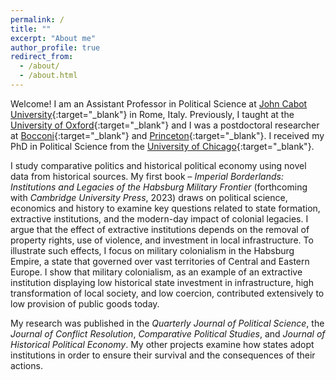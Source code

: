 ```yaml
---
permalink: /
title: ""
excerpt: "About me"
author_profile: true
redirect_from: 
  - /about/
  - /about.html
---
```


<!-- Google tag (gtag.js) -->
<script async src="https://www.googletagmanager.com/gtag/js?id=G-7DSN63Y1JH"></script>
<script>
  window.dataLayer = window.dataLayer || [];
  function gtag(){dataLayer.push(arguments);}
  gtag('js', new Date());

  gtag('config', 'G-7DSN63Y1JH');
</script>

Welcome! I am an Assistant Professor in Political Science at [John Cabot University](https://www.johncabot.edu/political-science-international-affairs/default.aspx){:target="_blank"} in Rome, Italy. Previously, I taught at the [University of Oxford](https://www.politics.ox.ac.uk){:target="_blank"} and I was a postdoctoral researcher at [Bocconi](https://www.unibocconi.eu/wps/wcm/connect/Bocconi/SitoPubblico_EN/Navigation+Tree/Home/){:target="_blank"} and [Princeton](https://politics.princeton.edu){:target="_blank"}. I received my PhD in Political Science from the [University of Chicago](https://political-science.uchicago.edu){:target="_blank"}.

I study comparative politics and historical political economy using novel data from historical sources. My first book – <em>Imperial Borderlands: Institutions and Legacies of the Habsburg Military Frontier</em> (forthcoming with <em>Cambridge University Press</em>, 2023) draws on political science, economics and history to examine key questions related to state formation, extractive institutions, and the modern-day impact of colonial legacies. I argue that the effect of extractive institutions depends on the removal of property rights, use of violence, and investment in local infrastructure. To illustrate such effects, I focus on military colonialism in the Habsburg Empire, a state that governed over vast territories of Central and Eastern Europe. I show that military colonialism, as an example of an extractive institution displaying low historical state investment in infrastructure, high transformation of local society, and low coercion, contributed extensively to low provision of public goods today.

My research was published in the <em>Quarterly Journal of Political Science</em>, the <em>Journal of Conflict Resolution</em>, <em>Comparative Political Studies</em>, and <em>Journal of Historical Political Economy</em>. My other projects examine how states adopt institutions in order to ensure their survival and the consequences of their actions.
